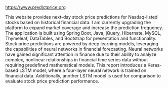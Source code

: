https://www.predictprice.org

This website provides next-day stock price predictions for Nasdaq-listed stocks based on historical financial data. I am currently upgrading the platform to expand market coverage and increase the prediction frequency. The application is built using Spring Boot, Java, jQuery, Hibernate, MySQL, Thymeleaf, DataTables, and Bootstrap for presentation and functionality. Stock price predictions are powered by deep learning models, leveraging the capabilities of neural networks in financial forecasting. Neural networks have gained significant attention in finance due to their ability to analyze complex, nonlinear relationships in financial time series data without requiring predefined mathematical models. This report introduces a Keras-based LSTM model, where a four-layer neural network is trained on financial data. Additionally, another LSTM model is used for comparison to evaluate stock price prediction performance.
